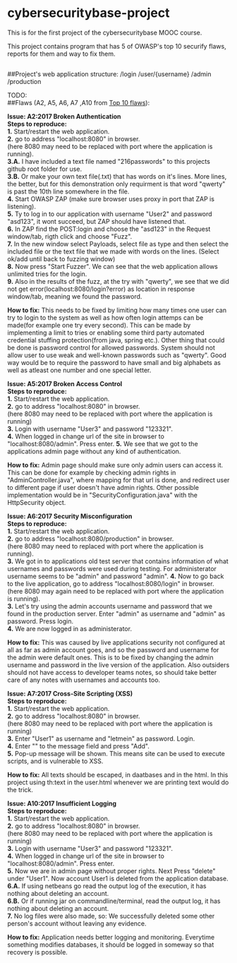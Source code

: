 # cybersecuritybase-project
This is for the first project of the cybersecuritybase MOOC course.

This project contains program that has 5 of OWASP's top 10 securify flaws, reports for them and way to fix them.

##

##Project's web application structure:
/login
/user/{username}
/admin
/production

TODO:  
##Flaws (A2, A5, A6, A7 ,A10 from [Top 10 flaws](https://www.owasp.org/images/7/72/OWASP_Top_10-2017_%28en%29.pdf.pdf)):

**Issue: A2:2017 Broken Authentication**  
**Steps to reproduce:**  
**1.** Start/restart the web application.  
**2.** go to address "localhost:8080" in browser.  
(here 8080 may need to be replaced with port where the application is running).  
**3.A.** I have included a text file named "216passwords" to this projects github root folder for use.  
**3.B.** Or make your own text file(.txt) that has words on it's lines. More lines, the better, but for this demonstration only requirment is that word "qwerty" is past the 10th line somewhere in the file.  
**4.** Start OWASP ZAP (make sure browser uses proxy in port that ZAP is listening).  
**5.** Ty to log in to our application with username "User2" and password "asd123", it wont succeed, but ZAP should have listened that.  
**6.** In ZAP find the POST:login and choose the "asd123" in the Request window/tab, rigth click and choose "Fuzz".  
**7.** In the new window select Payloads, select file as type and then select the included file or the text file that we made with words on the lines. (Select ok/add until back to fuzzing window)  
**8.** Now press "Start Fuzzer". We can see that the web application allows unlimited tries for the login.  
**9.** Also in the results of the fuzz, at the try with "qwerty", we see that we did not get error(localhost:8080/login?error) as location in response window/tab, meaning we found the password.  

**How to fix:** This needs to be fixed by limiting how many times one user can try to login to the system as well as how often login attemps can be made(for example one try every second). This can be made by implementing a limit to tries or enabling some third party automated credential stuffing protection(from java, spring etc.). Other thing that could be done is password control for allowed passwords. System should not allow user to use weak and well-known passwords such as "qwerty". Good way would be to require the password to have small and big alphabets as well as atleast one number and one special letter.  

**Issue: A5:2017 Broken Access Control**  
**Steps to reproduce:**  
**1.** Start/restart the web application.  
**2.** go to address "localhost:8080" in browser.  
(here 8080 may need to be replaced with port where the application is running)  
**3.** Login with username "User3" and password "123321".  
**4.** When logged in change url of the site in browser to "localhost:8080/admin". Press enter.
**5.** We see that we got to the applications admin page without any kind of authentication.  

**How to fix:** Admin page should make sure only admin users can access it. This can be done for example by checking admin rights in "AdminController.java", where mapping for that url is done, and redirect user to different page if user doesn't have admin rights. Other possible implementation would be in "SecurityConfiguration.java" with the HttpSecurity object.  

**Issue: A6:2017 Security Misconfiguration**  
**Steps to reproduce:**  
**1.** Start/restart the web application.  
**2.** go to address "localhost:8080/production" in browser.  
(here 8080 may need to replaced with port where the application is running).  
**3.** We got in to applications old test server that contains information of what usernames and passwords were used during testing. For administerator username seems to be "admin" and password "admin".
**4.** Now to go back to the live application, go to address "localhost:8080/login" in browser.  
(here 8080 may again need to be replaced with port where the application is running).  
**3.** Let's try using the admin accounts username and password that we found in the production server. Enter "admin" as username and "admin" as password. Press login.  
**4.** We are now logged in as administerator.   

**How to fix:** This was caused by live applications security not configured at all as far as admin account goes, and so the password and username for the admin were default ones. This is to be fixed by changing the admin username and password in the live version of the application. Also outsiders should not have access to developer teams notes, so should take better care of any notes with usernames and accounts too.   

**Issue: A7:2017 Cross-Site Scripting (XSS)**  
**Steps to reproduce:**  
**1.** Start/restart the web application.  
**2.** go to address "localhost:8080" in browser.  
(here 8080 may need to be replaced with port where the application is running)  
**3.** Enter "User1" as username and "letmein" as password. Login.  
**4.** Enter "<script language="javascript" type="text/javascript">alert("Ha Ha Ha");</script>" to the message field and press "Add".  
**5.** Pop-up message will be shown. This means site can be used to execute scripts, and is vulnerable to XSS.  

**How to fix:** All texts should be escaped, in daatbases and in the html. In this project using th:text in the user.html whenever we are printing text would do the trick.  

**Issue: A10:2017 Insufficient Logging**  
**Steps to reproduce:**  
**1.** Start/restart the web application.  
**2.** go to address "localhost:8080" in browser.  
(here 8080 may need to be replaced with port where the application is running)  
**3.** Login with username "User3" and password "123321".  
**4.** When logged in change url of the site in browser to "localhost:8080/admin". Press enter.  
**5.** Now we are in admin page without proper rights. Next Press "delete" under "User1". Now account User1 is deleted from the application database.  
**6.A.** If using netbeans go read the output log of the execution, it has nothing about deleting an account.  
**6.B.** Or if running jar on commandline/terminal, read the output log, it has nothing about deleting an account.  
**7.** No log files were also made, so: We successfully deleted some other person's account without leaving any evidence.

**How to fix:** Application needs better logging and monitoring. Everytime something modifies databases, it should be logged in someway so that recovery is possible.  
